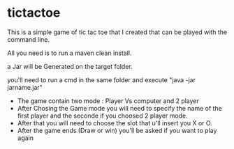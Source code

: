 # tictactoe

This is a simple game of tic tac toe that I created that can be played with the command line.

All you need is to run a maven clean install.

a Jar will be Generated on the target folder.

you'll need to run a cmd in the same folder and execute "java -jar jarname.jar"

- The game contain two mode : Player Vs computer and 2 player
- After Chosing the Game mode you will need to specify the name of the first player and the seconde if you choosed 2 player mode.
- After that you will need to choose the slot that u'll insert you X or O.
- After the game ends (Draw or win) you'll be asked if you want to play again
